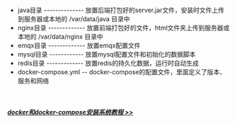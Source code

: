 <br />

- java目录 -------------- 放置后端打包好的server.jar文件，安装时文件上传到服务器或本地的 /var/data/java 目录中
- nginx目录 ------------- 放置前端打包好的文件，html文件夹上传到服务器或本地的 /var/data/nginx 目录中
- emqx目录 ------------- 放置emqx配置文件
- mysql目录 ------------ 放置mysql配置文件和初始化的数据脚本
- redis目录 ------------- 放置redis的持久化数据，运行时自动生成
- docker-compose.yml -- docker-compose的配置文件，里面定义了版本、服务和网络

<br />

##### [docker和docker-compose安装系统教程 >> ](https://wumei.live/doc/pages/docker)